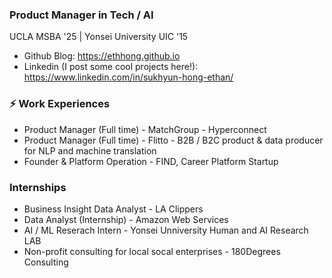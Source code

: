 ### Product Manager in Tech / AI

UCLA MSBA '25 | Yonsei University UIC '15

* Github Blog: https://ethhong.github.io
* Linkedin (I post some cool projects here!): https://www.linkedin.com/in/sukhyun-hong-ethan/

###  ⚡ Work Experiences
* Product Manager (Full time) - MatchGroup - Hyperconnect
* Product Manager (Full time) - Flitto - B2B / B2C product & data producer for NLP and machine translation
* Founder & Platform Operation - FIND, Career Platform Startup

### Internships
* Business Insight Data Analyst - LA Clippers
* Data Analyst (Internship) - Amazon Web Services
* AI / ML Reserach Intern - Yonsei Unniversity Human and AI Research LAB
* Non-profit consulting for local socal enterprises - 180Degrees Consulting

